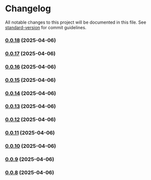 # Changelog

All notable changes to this project will be documented in this file. See [standard-version](https://github.com/conventional-changelog/standard-version) for commit guidelines.

### [0.0.18](https://github.com/haxzie/sequel-mcp/compare/v0.0.17...v0.0.18) (2025-04-06)

### [0.0.17](https://github.com/haxzie/sequel-mcp/compare/v0.0.16...v0.0.17) (2025-04-06)

### [0.0.16](https://github.com/haxzie/sequel-mcp/compare/v0.0.15...v0.0.16) (2025-04-06)

### [0.0.15](https://github.com/haxzie/sequel-mcp/compare/v0.0.14...v0.0.15) (2025-04-06)

### [0.0.14](https://github.com/haxzie/sequel-mcp/compare/v0.0.13...v0.0.14) (2025-04-06)

### [0.0.13](https://github.com/haxzie/sequel-mcp/compare/v0.0.12...v0.0.13) (2025-04-06)

### [0.0.12](https://github.com/haxzie/sequel-mcp/compare/v0.0.11...v0.0.12) (2025-04-06)

### [0.0.11](https://github.com/haxzie/sequel-mcp/compare/v0.0.10...v0.0.11) (2025-04-06)

### [0.0.10](https://github.com/haxzie/sequel-mcp/compare/v0.0.9...v0.0.10) (2025-04-06)

### [0.0.9](https://github.com/haxzie/sequel-mcp/compare/v0.0.8...v0.0.9) (2025-04-06)

### [0.0.8](https://github.com/haxzie/sequel-mcp/compare/v0.0.2...v0.0.8) (2025-04-06)
